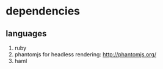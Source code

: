 # dependencies

## languages

1. ruby
2. phantomjs for headless rendering: http://phantomjs.org/
3. haml

